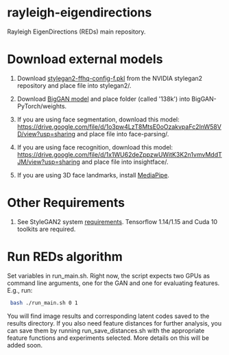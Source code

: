 # rayleigh-eigendirections
Rayleigh EigenDirections (REDs) main repository.


# Download external models
1. Download [stylegan2-ffhq-config-f.pkl](https://nvlabs-fi-cdn.nvidia.com/stylegan2/networks/stylegan2-ffhq-config-f.pkl) from the NVIDIA stylegan2 repository and place file into stylegan2/. 

2. Download [BigGAN model](https://drive.google.com/file/d/1nAle7FCVFZdix2--ks0r5JBkFnKw8ctW/view) and place folder (called '138k') into BigGAN-PyTorch/weights.

3. If you are using face segmentation, download this model:
https://drive.google.com/file/d/1o3pw4LzT8MtsE0oOzakvpaFc2InW58VD/view?usp=sharing and place file into face-parsing/.

4. If you are using face recognition, download this model:
https://drive.google.com/file/d/1x1WU62deZppzwUWitK3K2n1vmvMddTJM/view?usp=sharing and place file into insightface/.

5. If you are using 3D face landmarks, install [MediaPipe](https://pypi.org/project/mediapipe/).

# Other Requirements
1. See StyleGAN2 system [requirements](https://github.com/NVlabs/stylegan2). Tensorflow 1.14/1.15 and Cuda 10 toolkits are required. 

# Run REDs algorithm
Set variables in run_main.sh. Right now, the script expects two GPUs as command line arguments, one for the GAN
and one for evaluating features. E.g., run:
```.bash
 bash ./run_main.sh 0 1 
```

You will find image results and corresponding latent codes saved to the results directory. If you also need feature distances for further analysis, you can save them by running run_save_distances.sh with the appropriate feature functions and experiments selected. More details on this will be added soon. 


